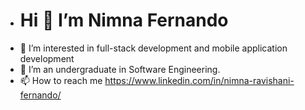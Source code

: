 - <h1> Hi 👋  I’m Nimna Fernando </h1>
- 👀 I’m interested in full-stack development and mobile application development
- 🌱 I’m an undergraduate in Software Engineering.
- 📫 How to reach me https://www.linkedin.com/in/nimna-ravishani-fernando/

<!---
nimnafernando/nimnafernando is a ✨ special ✨ repository because its `README.md` (this file) appears on your GitHub profile.
You can click the Preview link to take a look at your changes.
--->
